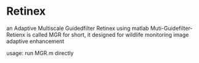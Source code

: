 # Retinex
an Adaptive Multiscale Guidedfilter Retinex using matlab
Muti-Guidefilter-Retienx is called MGR for short, it designed for wildlife monitoring image adaptive enhancement

usage:
run MGR.m directly
